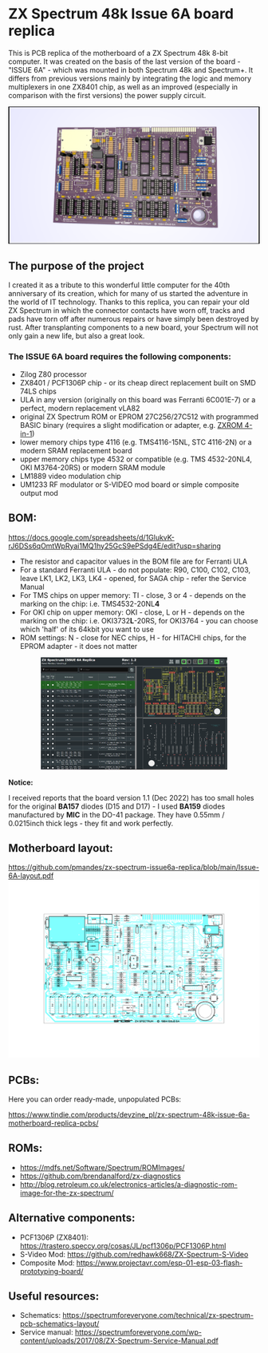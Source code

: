 # ZX Spectrum 48k Issue 6A board replica

This is PCB replica of the motherboard of a ZX Spectrum 48k 8-bit computer. It was created on the basis of the last version of the board - "ISSUE 6A" - which was mounted in both Spectrum 48k and Spectrum+. It differs from previous versions mainly by integrating the logic and memory multiplexers in one ZX8401 chip, as well as an improved (especially in comparison with the first versions) the power supply circuit.

![ISSUE 6A motherboard](https://raw.githubusercontent.com/pmandes/zx-spectrum-issue6a-replica/main/images/zx48-1.2.png)

## The purpose of the project

I created it as a tribute to this wonderful little computer for the 40th anniversary of its creation, which for many of us started the adventure in the world of IT technology. Thanks to this replica, you can repair your old ZX Spectrum in which the connector contacts have worn off, tracks and pads have torn off after numerous repairs or have simply been destroyed by rust. After transplanting components to a new board, your Spectrum will not only gain a new life, but also a great look.

### The ISSUE 6A board requires the following components:

- Zilog Z80 processor
- ZX8401 / PCF1306P chip - or its cheap direct replacement built on SMD 74LS chips
- ULA in any version (originally on this board was Ferranti 6C001E-7) or a perfect, modern replacement vLA82
- original ZX Spectrum ROM or EPROM 27C256/27C512 with programmed BASIC binary (requires a slight modification or adapter, e.g. [ZXROM 4-in-1](https://github.com/pmandes/zx-spectrum-issue6a-replica/tree/main/ZX-ROM-4-in-1))
- lower memory chips type 4116 (e.g. TMS4116-15NL, STC 4116-2N) or a modern SRAM replacement board
- upper memory chips type 4532 or compatible (e.g. TMS 4532-20NL4, OKI M3764-20RS) or modern SRAM module
- LM1889 video modulation chip
- UM1233 RF modulator or S-VIDEO mod board or simple composite output mod

## BOM:

https://docs.google.com/spreadsheets/d/1GlukvK-rJ6DSs6qOmtWpRyai1MQ1hy25GcS9ePSdg4E/edit?usp=sharing

- The resistor and capacitor values in the BOM file are for Ferranti ULA
- For a standard Ferranti ULA - do not populate: R90, C100, C102, C103, leave LK1, LK2, LK3, LK4 - opened, for SAGA chip - refer the Service Manual
- For TMS chips on upper memory: TI - close, 3 or 4 - depends on the marking on the chip: i.e. TMS4532-20NL**4**
- For OKI chip on upper memory: OKI - close, L or H - depends on the marking on the chip: i.e. OKI3732**L**-20RS, for OKI3764 - you can choose which 'half' of its 64kbit you want to use
- ROM settings: N - close for NEC chips, H - for HITACHI chips, for the EPROM adapter - it does not matter

<p align="center">
<a href="https://htmlpreview.github.io/?https://raw.githubusercontent.com/pmandes/zx-spectrum-issue6a-replica/main/bom/ibom.html
"><img src="https://raw.githubusercontent.com/pmandes/zx-spectrum-issue6a-replica/main/images/bom.png" height="225"></a>
</p>


**Notice:**

I received reports that the board version 1.1 (Dec 2022) has too small holes for the original **BA157** diodes (D15 and D17) - I used **BA159** diodes manufactured by **MIC** in the DO-41 package. They have 0.55mm / 0.0215inch thick legs - they fit and work perfectly.

## Motherboard layout:

https://github.com/pmandes/zx-spectrum-issue6a-replica/blob/main/Issue-6A-layout.pdf
![Motherboard layout](https://raw.githubusercontent.com/pmandes/zx-spectrum-issue6a-replica/main/images/layout.png)

## PCBs:

Here you can order ready-made, unpopulated PCBs:

https://www.tindie.com/products/devzine_pl/zx-spectrum-48k-issue-6a-motherboard-replica-pcbs/

## ROMs:

- https://mdfs.net/Software/Spectrum/ROMImages/
- https://github.com/brendanalford/zx-diagnostics
- http://blog.retroleum.co.uk/electronics-articles/a-diagnostic-rom-image-for-the-zx-spectrum/

## Alternative components:

- PCF1306P (ZX8401): https://trastero.speccy.org/cosas/JL/pcf1306p/PCF1306P.html
- S-Video Mod: https://github.com/redhawk668/ZX-Spectrum-S-Video
- Composite Mod: https://www.projectavr.com/esp-01-esp-03-flash-prototyping-board/

## Useful resources:
- Schematics: https://spectrumforeveryone.com/technical/zx-spectrum-pcb-schematics-layout/
- Service manual: https://spectrumforeveryone.com/wp-content/uploads/2017/08/ZX-Spectrum-Service-Manual.pdf
